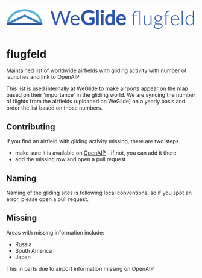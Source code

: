 ![WeGlide flugfeld](./logo-flugfeld.png)
# flugfeld

Maintained list of worldwide airfields with gliding activity with number of launches and link to OpenAIP. 

This list is used internally at WeGlide to make airports appear on the map based on their 'importance' in the gliding world.
We are syncing the number of flights from the airfields (uploaded on WeGlide) on a yearly basis and order the list based on those numbers.

## Contributing

If you find an airfield with gliding activity missing, there are two steps.

- make sure it is available on [OpenAIP](https://www.openaip.net/) - if not, you can add it there
- add the missing row and open a pull request

## Naming

Naming of the gliding sites is following local conventions, so if you spot an error, please open a pull request. 

## Missing

Areas with missing information include:

- Russia
- South America
- Japan 

This in parts due to airport information missing on OpenAIP
